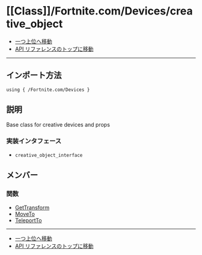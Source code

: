 # [[Class]]/Fortnite.com/Devices/creative_object

- [一つ上位へ移動](../main.md)
- [API リファレンスのトップに移動](../../../main.md)

---

## インポート方法

```verse
using { /Fortnite.com/Devices }
```

## 説明

Base class for creative devices and props

### 実装インタフェース

- `creative_object_interface`

## メンバー

### 関数

- [GetTransform](./F_GetTransform/main.md)
- [MoveTo](./F_MoveTo/main.md)
- [TeleportTo](./F_TeleportTo/main.md)

---

- [一つ上位へ移動](../main.md)
- [API リファレンスのトップに移動](../../../main.md)
